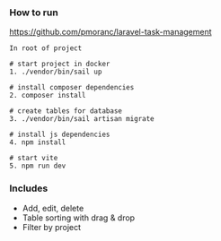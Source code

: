 ### How to run

https://github.com/pmoranc/laravel-task-management

```
In root of project

# start project in docker
1. ./vendor/bin/sail up

# install composer dependencies
2. composer install

# create tables for database
3. ./vendor/bin/sail artisan migrate

# install js dependencies
4. npm install

# start vite
5. npm run dev
```

### Includes

- Add, edit, delete
- Table sorting with drag & drop
- Filter by project
